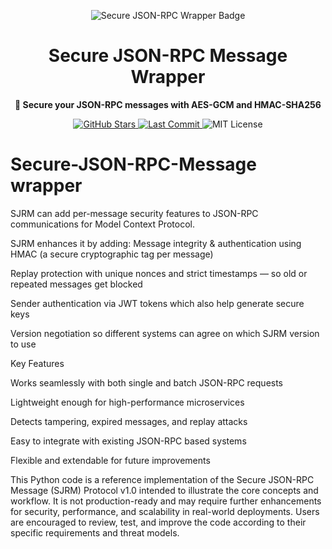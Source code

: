 <p align="center">
  <img src="https://img.shields.io/badge/Secure%20JSON--RPC%20Wrapper-%F0%9F%94%92-blue?style=for-the-badge&logo=python&logoColor=white" alt="Secure JSON-RPC Wrapper Badge"/>
</p>

<h1 align="center">Secure JSON-RPC Message Wrapper</h1>
<p align="center">
  <strong>🔐 Secure your JSON-RPC messages with AES-GCM and HMAC-SHA256</strong>
</p>

<p align="center">
  <a href="https://github.com/shalak97/Secure-JSON-RPC-Message-Wrapper">
    <img src="https://img.shields.io/github/stars/shalak97/Secure-JSON-RPC-Message-Wrapper?style=flat-square" alt="GitHub Stars">
  </a>
  <a href="https://github.com/shalak97/Secure-JSON-RPC-Message-Wrapper">
    <img src="https://img.shields.io/github/last-commit/shalak97/Secure-JSON-RPC-Message-Wrapper?style=flat-square" alt="Last Commit">
  </a>
  <img src="https://img.shields.io/badge/License-MIT-green.svg?style=flat-square" alt="MIT License">
</p>

# Secure-JSON-RPC-Message wrapper
SJRM can add per-message security features to JSON-RPC communications for Model Context Protocol.

SJRM enhances it by adding:
  Message integrity & authentication using HMAC (a secure cryptographic tag per message)
  
  Replay protection with unique nonces and strict timestamps — so old or repeated messages get blocked
  
  Sender authentication via JWT tokens which also help generate secure keys
  
  Version negotiation so different systems can agree on which SJRM version to use

  

Key Features



  Works seamlessly with both single and batch JSON-RPC requests
  
  Lightweight enough for high-performance microservices
  
  Detects tampering, expired messages, and replay attacks
  
  Easy to integrate with existing JSON-RPC based systems
  
  Flexible and extendable for future improvements



  This Python code is a reference implementation of the Secure JSON-RPC Message (SJRM) Protocol v1.0 intended to illustrate the core concepts and workflow. It is not production-ready and may require further enhancements for security, performance, and scalability in real-world deployments. Users are encouraged to review, test, and improve the code according to their specific requirements and threat models.
